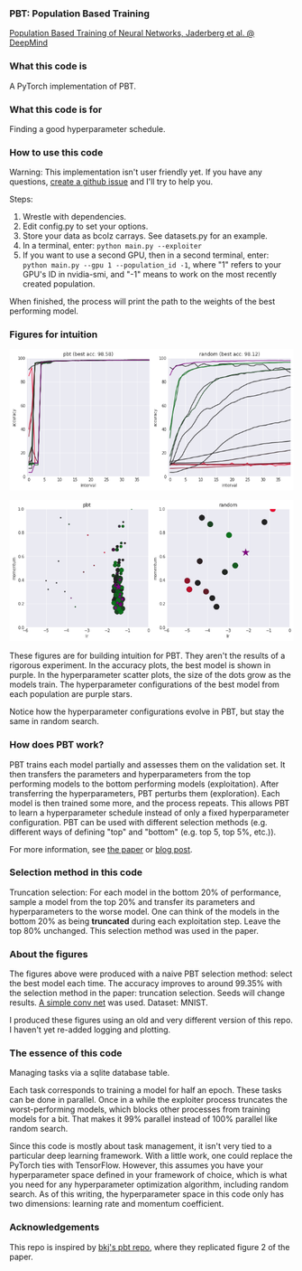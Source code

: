### PBT: Population Based Training

[Population Based Training of Neural Networks, Jaderberg et al. @ DeepMind](https://arxiv.org/abs/1711.09846)

### What this code is

A PyTorch implementation of PBT.

### What this code is for

Finding a good hyperparameter schedule.

### How to use this code

Warning: This implementation isn't user friendly yet. If you have any questions, [create a github issue](https://github.com/MatthewKleinsmith/pbt/issues/new) and I'll try to help you.

Steps:

1. Wrestle with dependencies.
2. Edit config.py to set your options.
3. Store your data as bcolz carrays. See datasets.py for an example.
4. In a terminal, enter: `python main.py --exploiter`
5. If you want to use a second GPU, then in a second terminal, enter: `python main.py --gpu 1 --population_id -1`, where "1" refers to your GPU's ID in nvidia-smi, and "-1" means to work on the most recently created population.

When finished, the process will print the path to the weights of the best performing model.

### Figures for intuition

![png](docs/mnist_accuracies.png)

![png](docs/mnist_hyperparameters.png)

These figures are for building intuition for PBT. They aren't the results of a rigorous experiment. In the accuracy plots, the best model is shown in purple. In the hyperparameter scatter plots, the size of the dots grow as the models train. The hyperparameter configurations of the best model from each population are purple stars.

Notice how the hyperparameter configurations evolve in PBT, but stay the same in random search.

### How does PBT work?
PBT trains each model partially and assesses them on the validation set. It then transfers the parameters and hyperparameters from the top performing models to the bottom performing models (exploitation). After transferring the hyperparameters, PBT perturbs them (exploration). Each model is then trained some more, and the process repeats. This allows PBT to learn a hyperparameter schedule instead of only a fixed hyperparameter configuration. PBT can be used with different selection methods (e.g. different ways of defining "top" and "bottom" (e.g. top 5, top 5%, etc.)).

For more information, see [the paper](https://arxiv.org/abs/1711.09846) or [blog post](https://deepmind.com/blog/population-based-training-neural-networks/).

### Selection method in this code

Truncation selection: For each model in the bottom 20% of performance, sample a model from the top 20% and transfer its parameters and hyperparameters to the worse model. One can think of the models in the bottom 20% as being **truncated** during each exploitation step. Leave the top 80% unchanged. This selection method was used in the paper.

### About the figures

The figures above were produced with a naive PBT selection method: select the best model each time. The accuracy improves to around 99.35% with the selection method in the paper: truncation selection. Seeds will change results. [A simple conv net](https://github.com/pytorch/examples/blob/master/mnist/main.py#L52) was used. Dataset: MNIST.

I produced these figures using an old and very different version of this repo. I haven't yet re-added logging and plotting.

### The essence of this code

Managing tasks via a sqlite database table.

Each task corresponds to training a model for half an epoch. These tasks can be done in parallel. Once in a while the exploiter process truncates the worst-performing models, which blocks other processes from training models for a bit. That makes it 99% parallel instead of 100% parallel like random search.

Since this code is mostly about task management, it isn't very tied to a particular deep learning framework. With a little work, one could replace the PyTorch ties with TensorFlow. However, this assumes you have your hyperparameter space defined in your framework of choice, which is what you need for any hyperparameter optimization algorithm, including random search. As of this writing, the hyperparameter space in this code only has two dimensions: learning rate and momentum coefficient.

### Acknowledgements

This repo is inspired by [bkj's pbt repo](https://github.com/bkj/pbt), where they replicated figure 2 of the paper.

